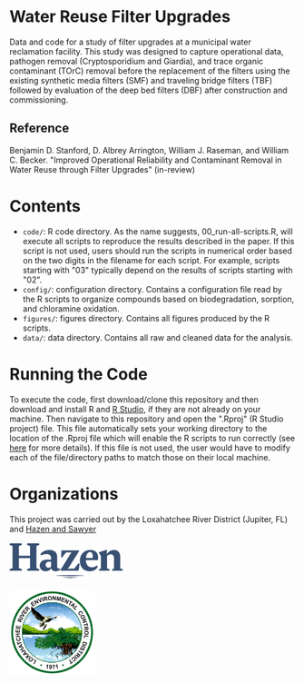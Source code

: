# Water Reuse Filter Upgrades
Data and code for a study of filter upgrades at a municipal water reclamation facility. This study was designed to capture operational data, pathogen removal (Cryptosporidium and Giardia), and trace organic contaminant (TOrC) removal before the replacement of the filters using the existing synthetic media filters (SMF) and traveling bridge filters (TBF) followed by evaluation of the deep bed filters (DBF) after construction and commissioning.

## Reference 
Benjamin D. Stanford, D. Albrey Arrington, William J. Raseman, and William C. Becker. "Improved Operational Reliability and Contaminant Removal in Water Reuse through Filter Upgrades" (in-review)

# Contents
- ```code/```: R code directory. As the name suggests, 00_run-all-scripts.R, will execute all scripts to reproduce the results described in the paper. If this script is not used, users should run the scripts in numerical order based on the two digits in the filename for each script. For example, scripts starting with "03" typically depend on the results of scripts starting with "02". 
- ```config/```: configuration directory. Contains a configuration file read by the R scripts to organize compounds based on biodegradation, sorption, and chloramine oxidation. 
- ```figures/```: figures directory. Contains all figures produced by the R scripts. 
- ```data/```: data directory. Contains all raw and cleaned data for the analysis. 

# Running the Code
To execute the code, first download/clone this repository and then download and install R and [R Studio](https://www.rstudio.com/products/rstudio/download/), if they are not already on your machine. Then navigate to this repository and open the ".Rproj" (R Studio project) file. This file automatically sets your working directory to the location of the .Rproj file which will enable the R scripts to run correctly (see [here](https://bookdown.org/ndphillips/YaRrr/projects-in-rstudio.html) for more details). If this file is not used, the user would have to modify each of the file/directory paths to match those on their local machine.

# Organizations
This project was carried out by the Loxahatchee River District (Jupiter, FL) and [Hazen and Sawyer](https://www.hazenandsawyer.com/)
<br><br>
<img src="hazen-logo.jpg" alt="Hazen logo" width="200"/>
<br><br>
<img src="lrd-logo.png" alt="Loxahatchee River District logo" width="150"/>
